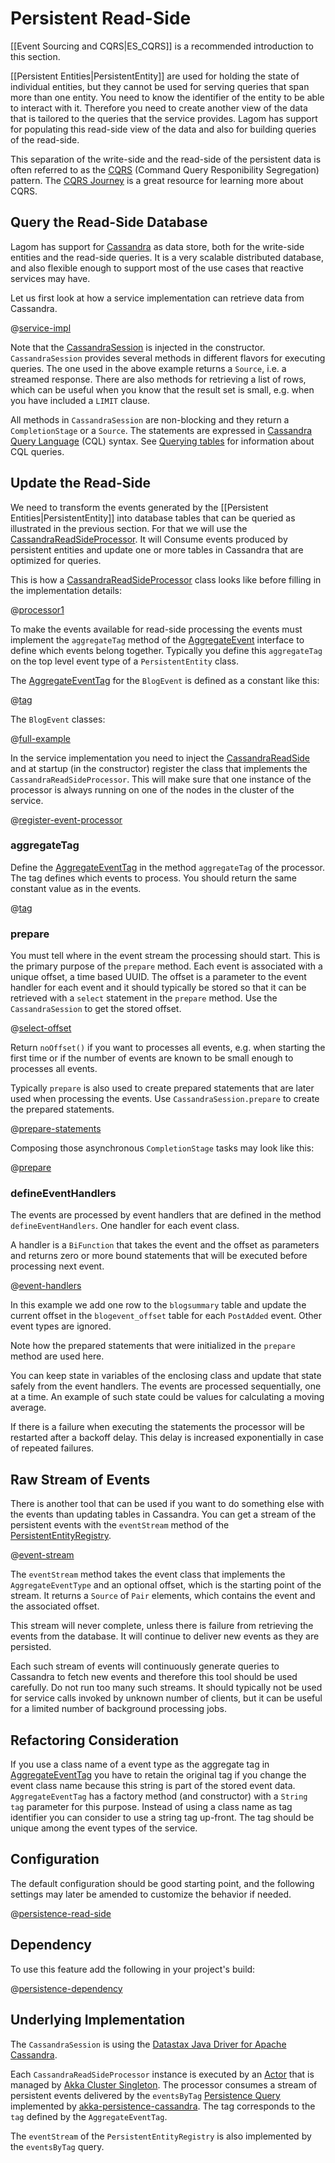 # Persistent Read-Side

[[Event Sourcing and CQRS|ES_CQRS]] is a recommended introduction to this section.

[[Persistent Entities|PersistentEntity]] are used for holding the state of individual entities, but they cannot be used for serving queries that span more than one entity. You need to know the identifier of the entity to be able to interact with it. Therefore you need to create another view of the data that is tailored to the queries that the service provides. Lagom has support for populating this read-side view of the data and also for building queries of the read-side.

This separation of the write-side and the read-side of the persistent data is often referred to as the [CQRS](https://msdn.microsoft.com/en-us/library/jj591573.aspx) (Command Query Responibility Segregation) pattern. The [CQRS Journey](https://msdn.microsoft.com/en-us/library/jj554200.aspx) is a great resource for learning more about CQRS.

## Query the Read-Side Database

Lagom has support for [Cassandra](http://cassandra.apache.org/) as data store, both for the write-side entities and the read-side queries. It is a very scalable distributed database, and also flexible enough to support most of the use cases that reactive services may have.

Let us first look at how a service implementation can retrieve data from Cassandra.

@[service-impl](code/docs/home/persistence/BlogServiceImpl2.java)

Note that the [CassandraSession](api/java/index.html?com/lightbend/lagom/javadsl/persistence/cassandra/CassandraSession.html) is injected in the constructor. `CassandraSession` provides several methods in different flavors for executing queries. The one used in the above example returns a `Source`, i.e. a streamed response. There are also methods for retrieving a list of rows, which can be useful when you know that the result set is small, e.g. when you have included a `LIMIT` clause.

All methods in `CassandraSession` are non-blocking and they return a `CompletionStage` or a `Source`. The statements are expressed in [Cassandra Query Language](http://docs.datastax.com/en/cql/3.3/cql/cqlIntro.html) (CQL) syntax. See [Querying tables](http://docs.datastax.com/en/cql/3.3/cql/cql_using/useQueryDataTOC.html) for information about CQL queries.

## Update the Read-Side

We need to transform the events generated by the [[Persistent Entities|PersistentEntity]] into database tables that can be queried as illustrated in the previous section. For that we will use the [CassandraReadSideProcessor](api/java/index.html?com/lightbend/lagom/javadsl/persistence/cassandra/CassandraReadSideProcessor.html). It will Consume events produced by persistent entities and update one or more tables in Cassandra that are optimized for queries.

This is how a [CassandraReadSideProcessor](api/java/index.html?com/lightbend/lagom/javadsl/persistence/cassandra/CassandraReadSideProcessor.html) class looks like before filling in the implementation details:

@[processor1](code/docs/home/persistence/BlogEventProcessor1.java)

To make the events available for read-side processing the events must implement the `aggregateTag` method of the [AggregateEvent](api/java/index.html?com/lightbend/lagom/javadsl/persistence/AggregateEvent.html) interface to define which events belong together. Typically you define this `aggregateTag` on the top level event type of a `PersistentEntity` class.

The [AggregateEventTag](api/java/index.html?com/lightbend/lagom/javadsl/persistence/AggregateEventTag.html) for the `BlogEvent` is defined as a constant like this:

@[tag](code/docs/home/persistence/BlogEventTag.java)

The `BlogEvent` classes:

@[full-example](code/docs/home/persistence/BlogEvent.java)

In the service implementation you need to inject the [CassandraReadSide](api/java/index.html?com/lightbend/lagom/javadsl/persistence/cassandra/CassandraReadSide.html) and at startup (in the constructor) register the class that implements the `CassandraReadSideProcessor`. This will make sure that one instance of the processor is always running on one of the nodes in the cluster of the service.

@[register-event-processor](code/docs/home/persistence/BlogServiceImpl3.java)


### aggregateTag

Define the [AggregateEventTag](api/java/index.html?com/lightbend/lagom/javadsl/persistence/AggregateEventTag.html) in the method `aggregateTag` of the processor. The tag defines which events to process. You should return the same constant value as in the events.

@[tag](code/docs/home/persistence/BlogEventProcessor.java)

### prepare

You must tell where in the event stream the processing should start. This is the primary purpose of the `prepare` method. Each event is associated with a unique offset, a time based UUID. The offset is a parameter to the event handler for each event and it should typically be stored so that it can be retrieved with a `select` statement in the `prepare` method. Use the `CassandraSession` to get the stored offset.

@[select-offset](code/docs/home/persistence/BlogEventProcessor.java)

Return `noOffset()` if you want to processes all events, e.g. when starting the first time or if the number of events are known to be small enough to processes all events.

Typically `prepare` is also used to create prepared statements that are later used when processing the events. Use `CassandraSession.prepare` to create the prepared statements.

@[prepare-statements](code/docs/home/persistence/BlogEventProcessor.java)

Composing those asynchronous `CompletionStage` tasks may look like this:

@[prepare](code/docs/home/persistence/BlogEventProcessor.java)

### defineEventHandlers

The events are processed by event handlers that are defined in the method `defineEventHandlers`. One handler for each event class.

A handler is a `BiFunction` that takes the event and the offset as parameters and returns zero or more bound statements that will be executed before processing next event.

@[event-handlers](code/docs/home/persistence/BlogEventProcessor.java)

In this example we add one row to the `blogsummary` table and update the current offset in the `blogevent_offset` table for each `PostAdded` event. Other event types are ignored.

Note how the prepared statements that were initialized in the `prepare` method are used here.

You can keep state in variables of the enclosing class and update that state safely from the event handlers. The events are processed sequentially, one at a time. An example of such state could be values for calculating a moving average.

If there is a failure when executing the statements the processor will be restarted after a backoff delay. This delay is increased exponentially in case of repeated failures.

## Raw Stream of Events

There is another tool that can be used if you want to do something else with the events than updating tables in Cassandra. You can get a stream of the persistent events with the `eventStream` method of the [PersistentEntityRegistry](api/java/index.html?com/lightbend/lagom/javadsl/persistence/PersistentEntityRegistry.html).

@[event-stream](code/docs/home/persistence/BlogServiceImpl3.java)

The `eventStream` method takes the event class that implements the `AggregateEventType` and an optional offset, which is the starting point of the stream. It returns a `Source` of `Pair` elements, which contains the event and the associated offset.

This stream will never complete, unless there is failure from retrieving the events from the database. It will continue to deliver new events as they are persisted.

Each such stream of events will continuously generate queries to Cassandra to fetch new events and therefore this tool should be used carefully. Do not run too many such streams. It should typically not be used for service calls invoked by unknown number of clients, but it can be useful for a limited number of background processing jobs.

## Refactoring Consideration

If you use a class name of a event type as the aggregate tag in [AggregateEventTag](api/java/index.html?com/lightbend/lagom/javadsl/persistence/AggregateEventTag.html) you have to retain the original tag if you change the event class name because this string is part of the stored event data. `AggregateEventTag` has a factory method (and constructor) with a `String tag` parameter for this purpose. Instead of using a class name as tag identifier you can consider to use a string tag up-front. The tag should be unique among the event types of the service.

## Configuration

The default configuration should be good starting point, and the following settings may later be amended to customize the behavior if needed.

@[persistence-read-side](../../../../persistence/src/main/resources/reference.conf)

## Dependency

To use this feature add the following in your project's build:

@[persistence-dependency](code/build-cluster.sbt)

## Underlying Implementation

The `CassandraSession` is using the [Datastax Java Driver for Apache Cassandra](https://github.com/datastax/java-driver).

Each `CassandraReadSideProcessor` instance is executed by an [Actor](http://doc.akka.io/docs/akka/2.4.2/java/untyped-actors.html) that is managed by [Akka Cluster Singleton](http://doc.akka.io/docs/akka/2.4.2/java/cluster-singleton.html). The processor consumes a stream of persistent events delivered by the `eventsByTag` [Persistence Query](http://doc.akka.io/docs/akka/2.4.2/java/persistence-query.html) implemented by [akka-persistence-cassandra](https://github.com/akka/akka-persistence-cassandra). The tag corresponds to the `tag` defined by the `AggregateEventTag`.

The `eventStream` of the `PersistentEntityRegistry` is also implemented by the `eventsByTag` query.
